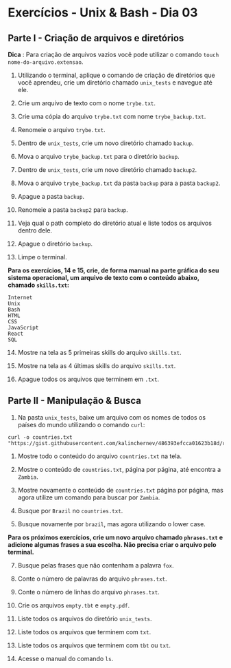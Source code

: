 # Exercícios - Unix & Bash - Dia 03

## Parte I - Criação de arquivos e diretórios

**Dica** : Para criação de arquivos vazios você pode utilizar o comando `touch nome-do-arquivo.extensao`.

1. Utilizando o terminal, aplique o comando de criação de diretórios que você aprendeu, crie um diretório chamado `unix_tests` e navegue até ele.

1. Crie um arquivo de texto com o nome `trybe.txt`.

1. Crie uma cópia do arquivo `trybe.txt` com nome `trybe_backup.txt`.

1. Renomeie o arquivo `trybe.txt`.

1. Dentro de `unix_tests`, crie um novo diretório chamado ``backup``.

1. Mova o arquivo `trybe_backup.txt` para o diretório `backup`.

1. Dentro de `unix_tests`, crie um novo diretório chamado `backup2`.

1. Mova o arquivo `trybe_backup.txt` da pasta `backup` para a pasta `backup2`.

1. Apague a pasta `backup`.

1. Renomeie a pasta `backup2` para `backup`.

1. Veja qual o path completo do diretório atual e liste todos os arquivos dentro dele.

1. Apague o diretório `backup`.

1. Limpe o terminal.

**Para os exercícios, 14 e 15, crie, de forma manual na parte gráfica do seu sistema operacional, um arquivo de texto com o conteúdo abaixo, chamado `skills.txt`:**

```
Internet
Unix
Bash
HTML
CSS
JavaScript
React
SQL
```

14. Mostre na tela as 5 primeiras skills do arquivo `skills.txt`.

1. Mostre na tela as 4 últimas skills do arquivo `skills.txt`.

1. Apague todos os arquivos que terminem em `.txt`.

## Parte II - Manipulação & Busca

1. Na pasta `unix_tests`, baixe um arquivo com os nomes de todos os países do mundo utilizando o comando `curl`:

```
curl -o countries.txt "https://gist.githubusercontent.com/kalinchernev/486393efcca01623b18d/raw/daa24c9fea66afb7d68f8d69f0c4b8eeb9406e83/countries"
```

1. Mostre todo o conteúdo do arquivo `countries.txt` na tela.

1. Mostre o conteúdo de `countries.txt`, página por página, até encontra a `Zambia`.

1. Mostre novamente o conteúdo de `countries.txt` página por página, mas agora utilize um comando para buscar por `Zambia`.

1. Busque por `Brazil` no `countries.txt`.

1. Busque novamente por `brazil`, mas agora utilizando o lower case.

**Para os próximos exercícios, crie um novo arquivo chamado `phrases.txt` e adicione algumas frases a sua escolha. Não precisa criar o arquivo pelo terminal.**

7. Busque pelas frases que não contenham a palavra `fox`.

1. Conte o número de palavras do arquivo `phrases.txt`.

1. Conte o número de linhas do arquivo `phrases.txt`.

1. Crie os arquivos `empty.tbt` e `empty.pdf`.

1. Liste todos os arquivos do diretório `unix_tests`.

1. Liste todos os arquivos que terminem com `txt`.

1. Liste todos os arquivos que terminem com `tbt` ou `txt`.

1. Acesse o manual do comando `ls`.
